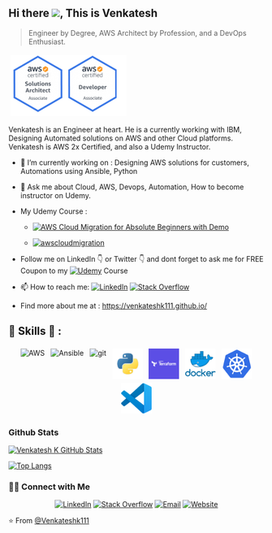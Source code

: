 ## Hi there <img src="https://media.giphy.com/media/hvRJCLFzcasrR4ia7z/giphy.gif" width="25px">, This is Venkatesh  
<!--- ### Hi there 👋 This is Venkatesh  --->
> Engineer by Degree, AWS Architect by Profession, and a DevOps Enthusiast.  

<img src="imgs/aws-saa-dva-badge.png" alt="AWS 2x Certified" height="120" style="vertical-align:top; margin:4px">

<div>
 <p>
Venkatesh is an Engineer at heart. He is a currently working with IBM, Designing Automated solutions on AWS and other Cloud platforms. Venkatesh is AWS 2x Certified, and also a Udemy Instructor. 

- 🔭 I’m currently working on : Designing AWS solutions for customers, Automations using Ansible, Python
- 💬 Ask me about Cloud, AWS, Devops, Automation, How to become instructor on Udemy.
- My Udemy Course :
    - <a href="https://www.udemy.com/course/awscloudmigration/" target="_blank"><img alt="AWS Cloud Migration for Absolute Beginners with Demo" src="https://img.shields.io/badge/Udemy-AWS Cloud Migration for Absolute Beginners-blue?style=flat&logo=udemy "></a> 

    - <a href="https://www.udemy.com/course/aws-vpc-and-vpc-peering-demo/" target="_blank"><img alt="awscloudmigration" src="https://img.shields.io/badge/Udemy-AWS%20VPC%20&%20VPC%20Peering%20Demo-blue?style=flat&logo=udemy"></a> 
- Follow me on LinkedIn :point_down: or Twitter :point_down: and dont forget to ask me for FREE Coupon to my <a href="https://www.udemy.com/course/awscloudmigration/" target="_blank"><img alt="Udemy" src="https://img.shields.io/badge/Udemy-blue?style=social&logo=udemy "></a>  Course  
- 📫 How to reach me:
<a href="https://www.linkedin.com/in/venkatesh111/" target="_blank"><img alt="LinkedIn" src="https://img.shields.io/badge/LinkedIn-@venkatesh111-blue?style=flat&logo=linkedin"></a> 
<a href="https://twitter.com/venkatesh111" target="_blank"><img alt="Stack Overflow" src="https://img.shields.io/twitter/follow/venkatesh111?style=social"></a>


- Find more about me at : https://venkateshk111.github.io/

</p>
</div>

## :muscle: Skills :muscle: :
<p align="center">
<img src="https://upload.wikimedia.org/wikipedia/commons/thumb/9/93/Amazon_Web_Services_Logo.svg/1200px-Amazon_Web_Services_Logo.svg.png" alt="AWS" height="60" style="vertical-align:top; margin:4px">
<img src="https://upload.wikimedia.org/wikipedia/commons/2/24/Ansible_logo.svg" alt="Ansible" height="60" style="vertical-align:top; margin:4px">
<img src="https://git-scm.com/images/logos/downloads/Git-Icon-1788C.png" alt="git" height="60" style="vertical-align:top; margin:4px">
<img src="https://raw.githubusercontent.com/github/explore/80688e429a7d4ef2fca1e82350fe8e3517d3494d/topics/python/python.png" alt="Python" height="60" style="vertical-align:top; margin:4px">

<img src="https://raw.githubusercontent.com/github/explore/80688e429a7d4ef2fca1e82350fe8e3517d3494d/topics/terraform/terraform.png" alt="Terraform" height="60" style="vertical-align:top; margin:4px">
<img src="https://raw.githubusercontent.com/github/explore/80688e429a7d4ef2fca1e82350fe8e3517d3494d/topics/docker/docker.png" alt="Docker" height="60" style="vertical-align:top; margin:4px">
<img src="https://raw.githubusercontent.com/github/explore/80688e429a7d4ef2fca1e82350fe8e3517d3494d/topics/kubernetes/kubernetes.png" alt="Kubernetes" height="60" style="vertical-align:top; margin:4px">
<img src="https://raw.githubusercontent.com/github/explore/80688e429a7d4ef2fca1e82350fe8e3517d3494d/topics/visual-studio-code/visual-studio-code.png" alt="VS Code" height="60" style="vertical-align:top; margin:4px">
</p>


### Github Stats

[![Venkatesh K GitHub Stats](https://github-readme-stats.vercel.app/api?username=venkateshk111&show_icons=true&theme=dark&count_private=true)](https://github.com/venkateshk111)

[![Top Langs](https://github-readme-stats.vercel.app/api/top-langs/?username=venkateshk111&show_icons=true&theme=dark&count_private=true)](https://github.com/venkateshk111/github-readme-stats)

<h3> 🤝🏻 Connect with Me </h3>

<p align="center">
<a href="https://www.linkedin.com/in/venkatesh111/" target="_blank"><img alt="LinkedIn" src="https://img.shields.io/badge/LinkedIn-@venkatesh111-blue?style=flat&logo=linkedin"></a>
<a href="https://twitter.com/venkatesh111" target="_blank"><img alt="Stack Overflow" src="https://img.shields.io/twitter/follow/venkatesh111?style=social"></a>
<a href="mailto:venkatesh111@gmail.com"><img alt="Email" src="https://img.shields.io/badge/Email-venkatesh111@gmail.com-blue?style=flat&logo=gmail"></a>
<a href="https://venkateshk111.github.io/" target="_blank"><img alt="Website" src="https://img.shields.io/badge/Website-venkateshk111.github.io-blue?style=flat&logo=google-chrome"></a>
</p>


⭐️ From [@Venkateshk111](https://github.com/venkateshk111)
